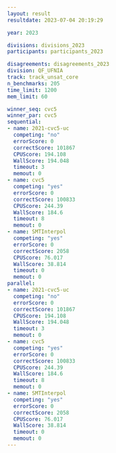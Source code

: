 ```yaml
---
layout: result
resultdate: 2023-07-04 20:19:29

year: 2023

divisions: divisions_2023
participants: participants_2023

disagreements: disagreements_2023
division: QF_UFNIA
track: track_unsat_core
n_benchmarks: 205
time_limit: 1200
mem_limit: 60

winner_seq: cvc5
winner_par: cvc5
sequential:
- name: 2021-cvc5-uc
  competing: "no"
  errorScore: 0
  correctScore: 101867
  CPUScore: 194.108
  WallScore: 194.048
  timeout: 3
  memout: 0
- name: cvc5
  competing: "yes"
  errorScore: 0
  correctScore: 100833
  CPUScore: 244.39
  WallScore: 184.6
  timeout: 8
  memout: 0
- name: SMTInterpol
  competing: "yes"
  errorScore: 0
  correctScore: 2058
  CPUScore: 76.017
  WallScore: 38.814
  timeout: 0
  memout: 0
parallel:
- name: 2021-cvc5-uc
  competing: "no"
  errorScore: 0
  correctScore: 101867
  CPUScore: 194.108
  WallScore: 194.048
  timeout: 3
  memout: 0
- name: cvc5
  competing: "yes"
  errorScore: 0
  correctScore: 100833
  CPUScore: 244.39
  WallScore: 184.6
  timeout: 8
  memout: 0
- name: SMTInterpol
  competing: "yes"
  errorScore: 0
  correctScore: 2058
  CPUScore: 76.017
  WallScore: 38.814
  timeout: 0
  memout: 0
---
```

